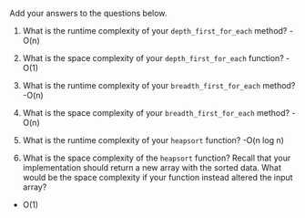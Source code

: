 Add your answers to the questions below.

1. What is the runtime complexity of your `depth_first_for_each` method?
    -O(n)

2. What is the space complexity of your `depth_first_for_each` function?
    -O(1)

3. What is the runtime complexity of your `breadth_first_for_each` method?
    -O(n)

4. What is the space complexity of your `breadth_first_for_each` method?
    -O(n)

5. What is the runtime complexity of your `heapsort` function?
 -O(n log n)

6. What is the space complexity of the `heapsort` function? Recall that your implementation should return a new array with the sorted data. What would be the space complexity if your function instead altered the input array?
- O(1)